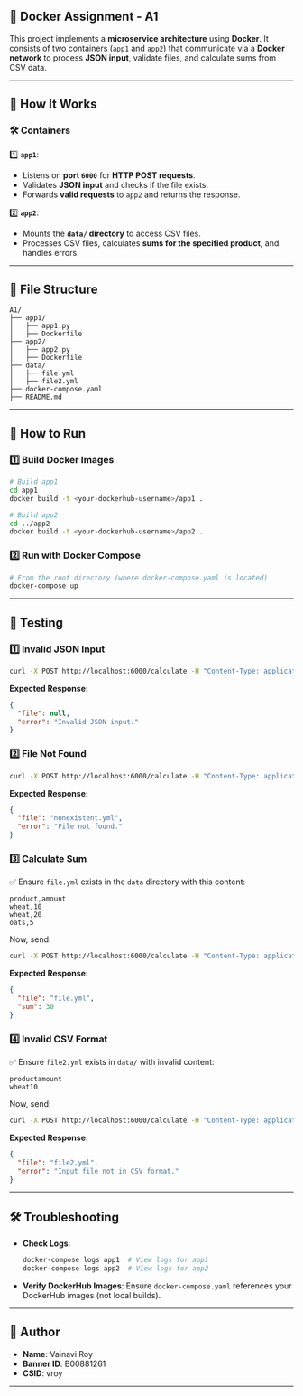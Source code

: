 ## **📌 Docker Assignment - A1**
This project implements a **microservice architecture** using **Docker**. It consists of two containers (`app1` and `app2`) that communicate via a **Docker network** to process **JSON input**, validate files, and calculate sums from CSV data.

---

## **📖 How It Works**

### **🛠 Containers**
1️⃣ **`app1`**:
   - Listens on **port `6000`** for **HTTP POST requests**.  
   - Validates **JSON input** and checks if the file exists.  
   - Forwards **valid requests** to `app2` and returns the response.  

2️⃣ **`app2`**:
   - Mounts the **`data/` directory** to access CSV files.  
   - Processes CSV files, calculates **sums for the specified product**, and handles errors.  

---

## **📂 File Structure**
```
A1/
├── app1/
│   ├── app1.py
│   ├── Dockerfile
├── app2/
│   ├── app2.py
│   ├── Dockerfile
├── data/
│   ├── file.yml
│   ├── file2.yml
├── docker-compose.yaml
├── README.md
```

---

## **🚀 How to Run**
### **1️⃣ Build Docker Images**
```sh
# Build app1
cd app1
docker build -t <your-dockerhub-username>/app1 .

# Build app2
cd ../app2
docker build -t <your-dockerhub-username>/app2 .
```

### **2️⃣ Run with Docker Compose**
```sh
# From the root directory (where docker-compose.yaml is located)
docker-compose up
```

---

## **🧪 Testing**
### **1️⃣ Invalid JSON Input**
```sh
curl -X POST http://localhost:6000/calculate -H "Content-Type: application/json" -d '{"file": null}'
```
**Expected Response:**
```json
{
  "file": null,
  "error": "Invalid JSON input."
}
```

### **2️⃣ File Not Found**
```sh
curl -X POST http://localhost:6000/calculate -H "Content-Type: application/json" -d '{"file": "nonexistent.yml", "product": "wheat"}'
```
**Expected Response:**
```json
{
  "file": "nonexistent.yml",
  "error": "File not found."
}
```

### **3️⃣ Calculate Sum**
✅ Ensure `file.yml` exists in the `data` directory with this content:
```
product,amount
wheat,10
wheat,20
oats,5
```
Now, send:
```sh
curl -X POST http://localhost:6000/calculate -H "Content-Type: application/json" -d '{"file": "file.yml", "product": "wheat"}'
```
**Expected Response:**
```json
{
  "file": "file.yml",
  "sum": 30
}
```

### **4️⃣ Invalid CSV Format**
✅ Ensure `file2.yml` exists in `data/` with invalid content:
```
productamount
wheat10
```
Now, send:
```sh
curl -X POST http://localhost:6000/calculate -H "Content-Type: application/json" -d '{"file": "file2.yml", "product": "wheat"}'
```
**Expected Response:**
```json
{
  "file": "file2.yml",
  "error": "Input file not in CSV format."
}
```

---

## **🛠 Troubleshooting**
- **Check Logs**:
  ```sh
  docker-compose logs app1  # View logs for app1
  docker-compose logs app2  # View logs for app2
  ```
- **Verify DockerHub Images**:
  Ensure `docker-compose.yaml` references your DockerHub images (not local builds).

---

## **👤 Author**
- **Name**: Vainavi Roy  
- **Banner ID**: B00881261  
- **CSID**: vroy  

---

